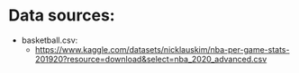 # Data sources: 

- basketball.csv: 
  - https://www.kaggle.com/datasets/nicklauskim/nba-per-game-stats-201920?resource=download&select=nba_2020_advanced.csv

